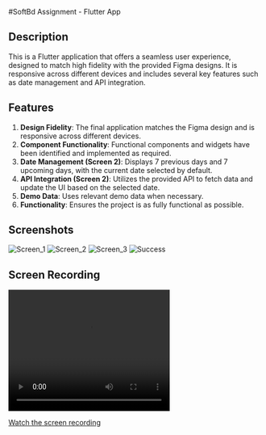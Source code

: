 #SoftBd Assignment - Flutter App

## Description
This is a Flutter application that offers a seamless user experience, designed to match high fidelity with the provided Figma designs. It is responsive across different devices and includes several key features such as date management and API integration.

## Features
1. **Design Fidelity**: The final application matches the Figma design and is responsive across different devices.
2. **Component Functionality**: Functional components and widgets have been identified and implemented as required.
3. **Date Management (Screen 2)**: Displays 7 previous days and 7 upcoming days, with the current date selected by default.
4. **API Integration (Screen 2)**: Utilizes the provided API to fetch data and update the UI based on the selected date.
5. **Demo Data**: Uses relevant demo data when necessary.
6. **Functionality**: Ensures the project is as fully functional as possible.

## Screenshots

![Screen_1](app_recordings/screen1.jpg)
![Screen_2](app_recordings/screen2.jpg)
![Screen_3](app_recordings/screen3.jpg)
![Success](app_recordings/success.jpg)

## Screen Recording

<video width="320" height="240" controls>
  <source src="app_recordings/app_recording.mp4" type="video/mp4">
  Your browser does not support the video tag.
</video>

[Watch the screen recording](https://drive.google.com/file/d/1opDqxrqAQDPcuHi6TzAU8VpJw6yNSyTj/view?usp=drive_link)

